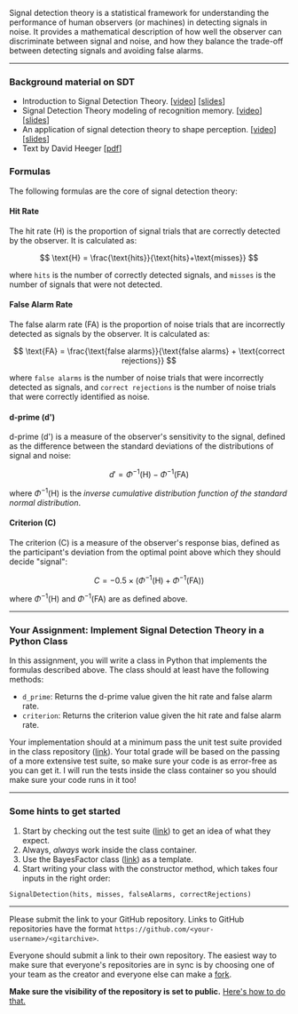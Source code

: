 Signal detection theory is a statistical framework for understanding the
performance of human observers (or machines) in detecting signals in noise. It
provides a mathematical description of how well the observer can discriminate
between signal and noise, and how they balance the trade-off between detecting
signals and avoiding false alarms.

* * *

### Background material on SDT

  * Introduction to Signal Detection Theory. [[video](https://youtu.be/bekyQYaG9cc)] [[slides](https://osf.io/e7kpq/)]
  * Signal Detection Theory modeling of recognition memory. [[video](https://youtu.be/Q3TeIdPvmP4)] [[slides](https://osf.io/byune/)]
  * An application of signal detection theory to shape perception. [[video](https://youtu.be/KxLMqBAPpXw)] [[slides](https://osf.io/vn4su/)]
  * Text by David Heeger [[pdf](https://www.cns.nyu.edu/~david/handouts/sdt-advanced.pdf)]

### Formulas

The following formulas are the core of signal detection theory:

#### Hit Rate

The hit rate (H) is the proportion of signal trials that are correctly
detected by the observer. It is calculated as:

$$
\text{H} = \frac{\text{hits}}{\text{hits}+\text{misses}}
$$

where `hits` is the number of correctly detected signals, and `misses` is the
number of signals that were not detected.

#### False Alarm Rate

The false alarm rate (FA) is the proportion of noise trials that are
incorrectly detected as signals by the observer. It is calculated as:

$$
\text{FA} = \frac{\text{false alarms}}{\text{false alarms} + \text{correct rejections}}
$$

where `false alarms` is the number of noise trials that were incorrectly
detected as signals, and `correct rejections` is the number of noise trials
that were correctly identified as noise.

#### d-prime (d')

d-prime (d') is a measure of the observer's sensitivity to the signal, defined
as the difference between the standard deviations of the distributions of
signal and noise:

$$
d' = \Phi^{-1}(\text{H}) - \Phi^{-1}(\text{FA})
$$

where $\Phi^{-1}(\text{H})$
is the _inverse cumulative distribution function of the standard normal
distribution_.

#### Criterion (C)

The criterion (C) is a measure of the observer's response bias, defined as the
participant's deviation from the optimal point above which they should decide
"signal":

$$
C = -0.5 \times \left( \Phi^{-1}(\text{H}) + \Phi^{-1}(\text{FA}) \right)
$$

where $\Phi^{-1}(\text{H})$ and $\Phi^{-1}(\text{FA})$ are as defined above.

* * *

### Your Assignment: Implement Signal Detection Theory in a Python Class

In this assignment, you will write a class in Python that implements the
formulas described above. The class should at least have the following
methods:

  * `d_prime`: Returns the d-prime value given the hit rate and false alarm rate.
  * `criterion`: Returns the criterion value given the hit rate and false alarm rate.

Your implementation should at a minimum pass the unit test suite provided in
the class repository
([link](https://github.com/joachimvandekerckhove/cogs106w25/blob/main/src/tdd/TestSignalDetection.py)).
Your total grade will be based on the passing of a more extensive test suite,
so make sure your code is as error-free as you can get it. I will run the
tests inside the class container so you should make sure your code runs in it
too!

* * *

### Some hints to get started

  1. Start by checking out the test suite ([link](https://github.com/joachimvandekerckhove/cogs106w25/blob/main/src/tdd/TestSignalDetection.py)) to get an idea of what they expect.
  2. Always,  _always_ work inside the class container.
  3. Use the BayesFactor class ([link](https://github.com/joachimvandekerckhove/cogs106w25/blob/main/src/tdd/BayesFactor.py)) as a template.
  4. Start writing your class with the constructor method, which takes four inputs in the right order:

`SignalDetection(hits, misses, falseAlarms, correctRejections)`

* * *

Please submit the link to your GitHub repository.  Links to GitHub
repositories have the format
`https://github.com/<your-username>/<gitarchive>`.

Everyone should submit a link to their own repository. The easiest way to make
sure that everyone's repositories are in sync is by choosing one of your team
as the creator and everyone else can make a
[fork](https://docs.github.com/en/pull-requests/collaborating-with-pull-requests/working-with-forks/fork-a-repo).

**Make sure the visibility of the repository is set to public.**   [Here's how
to do that.](https://docs.github.com/en/repositories/managing-your-repositorys-settings-and-features/managing-repository-settings/setting-repository-visibility#changing-a-repositorys-visibility)

